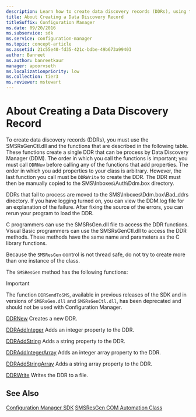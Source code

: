 ```yaml
---
description: Learn how to create data discovery records (DDRs), using the SMSRsGenCtl.dll and other functions.
title: About Creating a Data Discovery Record
titleSuffix: Configuration Manager
ms.date: 09/20/2016
ms.subservice: sdk
ms.service: configuration-manager
ms.topic: concept-article
ms.assetid: 21c55e40-fd35-421c-bdbe-49b673a99403
author: Banreet
ms.author: banreetkaur
manager: apoorvseth
ms.localizationpriority: low
ms.collection: tier3
ms.reviewer: mstewart
---
```

# About Creating a Data Discovery Record
To create data discovery records (DDRs), you must use the SMSRsGenCtl.dll and the functions that are described in the following table. These functions create a single DDR that can be process by Data Discovery Manager (DDM). The order in which you call the functions is important; you must call `DDRNew` before calling any of the functions that add properties. The order in which you add properties to your class is arbitrary. However, the last function you call must be `DDRWrite` to create the DDR. The DDR must then be manually copied to the SMS\Inboxes\Auth\Ddm.box directory.

 DDRs that fail to process are moved to the SMS\Inboxes\Ddm.box\Bad_ddrs directory. If you have logging turned on, you can view the DDM.log file for an explanation of the failure. After fixing the source of the errors, you can rerun your program to load the DDR.

 C programmers can use the SMSRsGen.dll file to access the DDR functions. Visual Basic programmers can use the SMSRsGenCtl.dll to access the DDR methods. These methods have the same name and parameters as the C library functions.

 Because the `SMSResGen` control is not thread safe, do not try to create more than one instance of the class.

 The `SMSResGen` method has the following functions:

> [!IMPORTANT]
>  The function `DDRSendToSMS`, available in previous releases of the SDK and in versions of `SMSRsGen.dll` and `SMSRsGenCtl.dll`, has been deprecated and should not be used with Configuration Manager.

 [DDRNew](../../../../develop/reference/core/servers/configure/ddrnew.md)
 Creates a new DDR.

 [DDRAddInteger](../../../../develop/reference/core/servers/configure/ddraddinteger.md)
 Adds an integer property to the DDR.

 [DDRAddString](../../../../develop/reference/core/servers/configure/ddraddstring.md)
 Adds a string property to the DDR.

 [DDRAddIntegerArray](../../../../develop/reference/core/servers/configure/ddraddintegerarray.md)
 Adds an integer array property to the DDR.

 [DDRAddStringArray](../../../../develop/reference/core/servers/configure/ddraddstringarray.md)
 Adds a string array property to the DDR.

 [DDRWrite](../../../../develop/reference/core/servers/configure/ddrwrite.md)
 Writes the DDR to a file.

## See Also
 [Configuration Manager SDK](../../../../develop/core/misc/system-center-configuration-manager-sdk.md)
 [SMSResGen COM Automation Class](../../../../develop/reference/core/servers/configure/smsresgen-com-automation-class.md)
